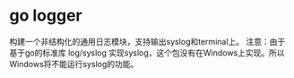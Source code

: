 # go logger
构建一个非结构化的通用日志模块，支持输出syslog和terminal上。
注意：由于基于go的标准库 log/syslog 实现syslog，这个包没有在Windows上实现。所以
Windows将不能运行syslog的功能。
